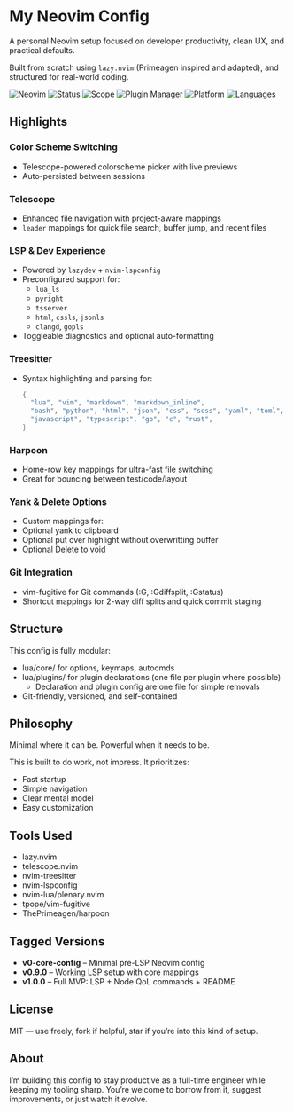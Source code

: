 # My Neovim Config

A personal Neovim setup focused on developer productivity, clean UX, and practical defaults.  

Built from scratch using `lazy.nvim` (Primeagen inspired and adapted), and structured for real-world coding.

![Neovim](https://img.shields.io/badge/Neovim-0.11+-green?logo=neovim)
![Status](https://img.shields.io/badge/Status-Active-brightgreen)
![Scope](https://img.shields.io/badge/Scope-Personal%20Use-blue)
![Plugin Manager](https://img.shields.io/badge/Plugin_Manager-Lazy.nvim-blueviolet)
![Platform](https://img.shields.io/badge/Platform-macOS_|_Linux-lightgrey)
![Languages](https://img.shields.io/badge/Languages-ts_|_py_|_html_|_lua_|_go_|_json_|_css-ff69b4)


## Highlights

### Color Scheme Switching
- Telescope-powered colorscheme picker with live previews
- Auto-persisted between sessions

### Telescope
- Enhanced file navigation with project-aware mappings
- `leader` mappings for quick file search, buffer jump, and recent files

### LSP & Dev Experience
- Powered by `lazydev` + `nvim-lspconfig`
- Preconfigured support for:
  - `lua_ls`
  - `pyright`
  - `tsserver`
  - `html`, `cssls`, `jsonls`
  - `clangd`, `gopls`
- Toggleable diagnostics and optional auto-formatting

### Treesitter
- Syntax highlighting and parsing for:
  ```lua
  {
    "lua", "vim", "markdown", "markdown_inline",
    "bash", "python", "html", "json", "css", "scss", "yaml", "toml",
    "javascript", "typescript", "go", "c", "rust",
  }
  ```

### Harpoon
- Home-row key mappings for ultra-fast file switching
- Great for bouncing between test/code/layout

### Yank & Delete Options
- Custom mappings for:
- Optional yank to clipboard
- Optional put over highlight without overwritting buffer
- Optional Delete to void


### Git Integration
- vim-fugitive for Git commands (:G, :Gdiffsplit, :Gstatus)
- Shortcut mappings for 2-way diff splits and quick commit staging


## Structure

This config is fully modular:
- lua/core/ for options, keymaps, autocmds
- lua/plugins/ for plugin declarations (one file per plugin where possible)
	- Declaration and plugin config are one file for simple removals
- Git-friendly, versioned, and self-contained


## Philosophy

Minimal where it can be. Powerful when it needs to be.

This is built to do work, not impress. It prioritizes:
- Fast startup
- Simple navigation
- Clear mental model
- Easy customization


## Tools Used

- lazy.nvim
- telescope.nvim
- nvim-treesitter
- nvim-lspconfig
- nvim-lua/plenary.nvim
- tpope/vim-fugitive
- ThePrimeagen/harpoon


## Tagged Versions

- **v0-core-config** – Minimal pre-LSP Neovim config
- **v0.9.0** – Working LSP setup with core mappings
- **v1.0.0** – Full MVP: LSP + Node QoL commands + README


## License

MIT — use freely, fork if helpful, star if you’re into this kind of setup.


## About

I’m building this config to stay productive as a full-time engineer while keeping my tooling sharp.
You’re welcome to borrow from it, suggest improvements, or just watch it evolve.
